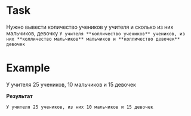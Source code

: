 # Task

Нужно вывести количество учеников у учителя и сколько из них мальчиков, девочку
``У учителя **колличество учеников** учеников, из них **колличество мальчиков** мальчиков и **колличество девочек** девочек``
 
# Example 

У учителя 25 учеников, 10 мальчиков и 15 девочек
 
 **Результат**
 
``У учителя 25 учеников, из них 10 мальчиков и 15 девочек``

